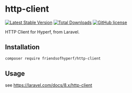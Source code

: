 # http-client

[![Latest Stable Version](https://poser.pugx.org/friendsofhyperf/http-client/version.png)](https://packagist.org/packages/friendsofhyperf/http-client)
[![Total Downloads](https://poser.pugx.org/friendsofhyperf/http-client/d/total.png)](https://packagist.org/packages/friendsofhyperf/http-client)
[![GitHub license](https://img.shields.io/github/license/friendsofhyperf/http-client)](https://github.com/friendsofhyperf/http-client)

HTTP Client for Hyperf, from Laravel.

## Installation

```bash
composer require friendsofhyperf/http-client
```

## Usage

see https://laravel.com/docs/8.x/http-client
